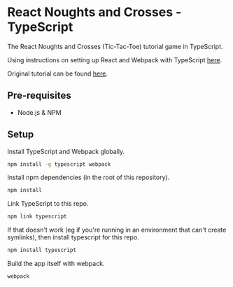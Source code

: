 # React Noughts and Crosses - TypeScript

The React Noughts and Crosses (Tic-Tac-Toe) tutorial game in TypeScript.

Using instructions on setting up React and Webpack with TypeScript [here](https://www.typescriptlang.org/docs/handbook/react-&-webpack.html).

Original tutorial can be found [here](https://facebook.github.io/react/tutorial/tutorial.html).

## Pre-requisites

- Node.js & NPM

## Setup

Install TypeScript and Webpack globally.

```bash
npm install -g typescript webpack
```

Install npm dependencies (in the root of this repository).

```bash
npm install
```

Link TypeScript to this repo.

```bash
npm link typescript
```

If that doesn't work (eg if you're running in an environment that can't create symlinks), then install typescript for this repo.

```bash
npm install typescript
```

Build the app itself with webpack.

```bash
webpack
```
